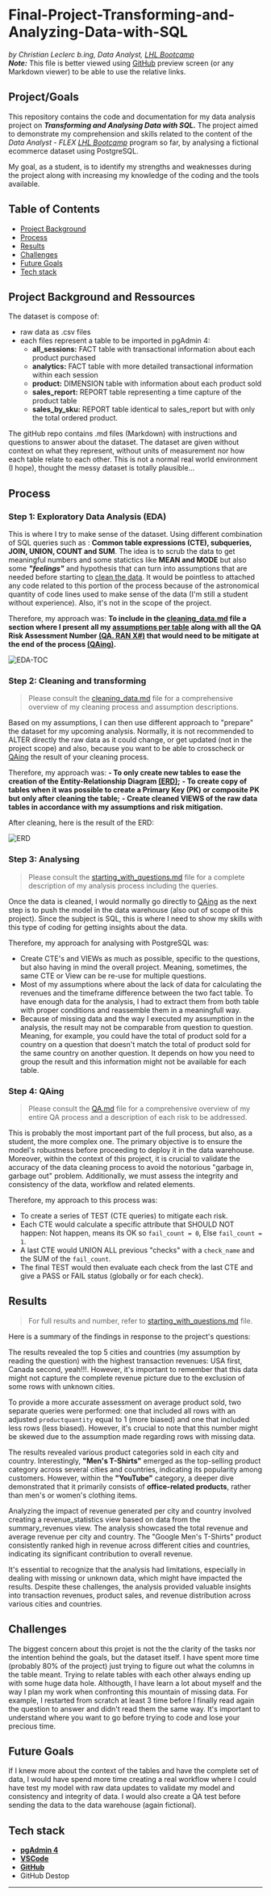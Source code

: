 # Final-Project-Transforming-and-Analyzing-Data-with-SQL
*by Christian Leclerc b.ing, Data Analyst, [LHL Bootcamp](https://www.lighthouselabs.ca)*
<br>
***Note:***
This file is better viewed using [GitHub](https://github.com) preview screen (or any Markdown viewer) to be able to use the relative links.

## Project/Goals
This repository contains the code and documentation for my data analysis project on ***Transforming and Analysing Data with SQL.***
The project aimed to demonstrate my comprehension and skills related to the content of the *Data Analyst - FLEX [LHL Bootcamp](https://www.lighthouselabs.ca)* program so far, by analysing a fictional ecommerce dataset using PostgreSQL.

My goal, as a student, is to identify my strengths and weaknesses during the project along with increasing my knowledge of the coding and the tools available.

## Table of Contents
- [Project Background](#project-background-and-ressource)
- [Process](#process)
- [Results](#results)
- [Challenges](#challenges)
- [Future Goals](#future-goals)
- [Tech stack](#tech-stack)

## Project Background and Ressources
The dataset is compose of:
- raw data as .csv files
- each files represent a table to be imported in pgAdmin 4:
    + **all_sessions:** FACT table with transactional information about each product purchased
    + **analytics:** FACT table with more detailed transactional information within each session
    + **product:** DIMENSION table with information about each product sold
    + **sales_report:** REPORT table representing a time capture of the product table
    + **sales_by_sku:** REPORT  table identical to sales_report but with only the total 
    ordered product.

The gitHub repo contains .md files (Markdown) with instructions and questions to answer about the dataset.
The dataset are given without context on what they represent, without units of measurement nor how each table relate to each other. This is not a normal real world environment (I hope), thought the messy dataset is totally plausible...

## Process
### Step 1: Exploratory Data Analysis (EDA)
This is where I try to make sense of the dataset. Using different combination of SQL queries such as : **Common table expressions (CTE), subqueries, JOIN, UNION, COUNT and SUM**. The idea is to scrub the data to get meaningful numbers and some statictics like **MEAN and MODE** but also some ***"feelings"*** and hypothesis that can turn into assumptions that are needed before starting to [clean the data](#step-2-cleaning-and-transforming).
It would be pointless to attached any code related to this portion of the process because of the astronomical quantity of code lines used to make sense of the data (I'm still a student without experience). Also, it's not in the scope of the project.

Therefore, my approach was:
**To include in the [cleaning_data.md](cleaning_data.md#cleaning-data) file a section where I present all my [assumptions per table](cleaning_data.md#assumption-assessment-per-table) along with all the QA Risk Assessment Number [(QA. RAN X#)](qa.md) that would need to be mitigate at the end of the process [(QAing)](#step-4-qaing).**

![EDA-TOC](/Images/EDA-TOC.png)

### Step 2: Cleaning and transforming
>Please consult the [cleaning_data.md](cleaning_data.md) file for a comprehensive overview of my cleaning process and assumption descriptions. 

Based on my assumptions, I can then use different approach to "prepare" the dataset for my upcoming analysis. Normally, it is not recommended to ALTER directly the raw data as it could change, or get updated (not in the project scope) and also, because you want to be able to crosscheck or [QAing](#step-4-qaing) the result of your cleaning process.

Therefore, my approach was:
**- To only create new tables to ease the creation of the Entity-Relationship Diagram [(ERD)](readme.md#erd);**
**- To create copy of tables when it was possible to create a Primary Key (PK) or composite PK but only after cleaning the table;**
**- Create cleaned VIEWS of the raw data tables in accordance with my assumptions and risk mitigation.**

After cleaning, here is the result of the ERD:

![ERD](/Images/Schema.png) <a name="erd"></a>

### Step 3: Analysing

> Please consult the [starting_with_questions.md](starting_with_questions.md) file for a complete description of my analysis process including the queries.

Once the data is cleaned, I would normally go directly to [QAing](#step-4-qaing) as the next step is to push the model in the data warehouse (also out of scope of this project). Since the subject is SQL, this is where I need to show my skills with this type of coding for getting insights about the data. 

Therefore, my approach for analysing with PostgreSQL was:
- Create CTE's and VIEWs as much as possible, specific to the questions, but also having in mind the overall project. Meaning, sometimes, the same CTE or View can be re-use for multiple questions.
- Most of my assumptions where about the lack of data for calculating the revenues and the timeframe difference between the two fact table. To have enough data for the analysis, I had to extract them from both table with proper conditions and reassemble them in a meaningfull way.
- Because of missing data and the way I executed my assumption in the analysis, the result may not be comparable from question to question. Meaning, for example, you could have the total of product sold for a country on a question that doesn't match the total of product sold for the same country on another question. It depends on how you need to group the result and this information might not be available for each table.


### Step 4: QAing

> Please consult the [QA.md](QA.md) file for a comprehensive overview of my entire QA process and a description of each risk to be addressed.

This is probably the most important part of the full process, but also, as a student, the more complex one. The primary objective is to ensure the model's robustness before proceeding to deploy it in the data warehouse. Moreover, within the context of this project, it is crucial to validate the accuracy of the data cleaning process to avoid the notorious "garbage in, garbage out" problem. Additionally, we must assess the integrity and consistency of the data, workflow and related elements.

Therefore, my approach to this process was:
- To create a series of TEST (CTE queries) to mitigate each risk.
- Each CTE would calculate a specific attribute that SHOULD NOT happen:
    Not happen, means its OK so `fail_count = 0`, Else `fail_count = 1`.
- A last CTE would UNION ALL previous "checks" with a `check_name` and the SUM of the `fail_count`.
- The final TEST would then evaluate each check from the last CTE and give a PASS or FAIL status (globally or for each check).

## Results
> For full results and number, refer to [starting_with_questions.md](starting_with_questions.md) file.

Here is a summary of the findings in response to the project's questions:

The results revealed the top 5 cities and countries (my assumption by reading the question) with the highest transaction revenues: USA first, Canada second, yeah!!!. However, it's important to remember that this data might not capture the complete revenue picture due to the exclusion of some rows with unknown cities.

To provide a more accurate assessment on average product sold, two separate queries were performed: one that included all rows with an adjusted `productquantity` equal to 1 (more biased) and one that included less rows (less biased).
However, it's crucial to note that this number might be skewed due to the assumption made regarding rows with missing data.

The results revealed various product categories sold in each city and country. Interestingly, **"Men's T-Shirts"** emerged as the top-selling product category across several cities and countries, indicating its popularity among customers. However, within the **"YouTube"** category, a deeper dive demonstrated that it primarily consists of **office-related products**, rather than men's or women's clothing items.

Analyzing the impact of revenue generated per city and country involved creating a revenue_statistics view based on data from the summary_revenues view. The analysis showcased the total revenue and average revenue per city and country. The "Google Men's T-Shirts" product consistently ranked high in revenue across different cities and countries, indicating its significant contribution to overall revenue.

It's essential to recognize that the analysis had limitations, especially in dealing with missing or unknown data, which might have impacted the results. Despite these challenges, the analysis provided valuable insights into transaction revenues, product sales, and revenue distribution across various cities and countries.

## Challenges 

The biggest concern about this projet is not the the clarity of the tasks nor the intention behind the goals, but the dataset itself. I have spent more time (probably 80% of the project) just trying to figure out what the columns in the table meant. Trying to relate tables with each other always ending up with some huge data hole.
Althougth, I have learn a lot about myself and the way I plan my work when confronting this mountain of missing data. For example, I restarted from scratch at least 3 time before I finally read again the question to answer and didn't read them the same way. It's important to understand where you want to go before trying to code and lose your precious time.


## Future Goals

If I knew more about the context of the tables and have the complete set of data, I would have spend more time creating a real workflow where I could have test my model with raw data updates to validate my model and consistency and integrity of data. I would also create a QA test before sending the data to the data warehouse (again fictional).

## Tech stack
+ **[pgAdmin 4](https://www.pgadmin.org/download/)**
+ **[VSCode](https://code.visualstudio.com)**
+ **[GitHub](https://github.com)**
+ GitHub Destop
---
